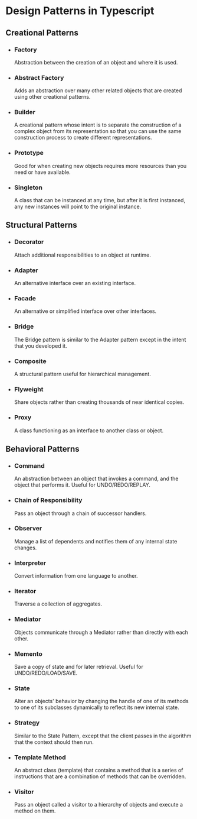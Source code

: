 # Design Patterns in Typescript

## Creational Patterns

- ### Factory

  Abstraction between the creation of an object and where it is used.

- ### Abstract Factory

  Adds an abstraction over many other related objects that are created using other creational patterns.

- ### Builder

  A creational pattern whose intent is to separate the construction of a complex object from its representation so that you can use the same construction process to create different representations.

- ### Prototype

  Good for when creating new objects requires more resources than you need or have available.

- ### Singleton

  A class that can be instanced at any time, but after it is first instanced, any new instances will point to the original instance.


## Structural Patterns

- ### Decorator

  Attach additional responsibilities to an object at runtime.

- ### Adapter

  An alternative interface over an existing interface.

- ### Facade

  An alternative or simplified interface over other interfaces.

- ### Bridge

  The Bridge pattern is similar to the Adapter pattern except in the intent that you developed it.

- ### Composite

  A structural pattern useful for hierarchical management.

- ### Flyweight

  Share objects rather than creating thousands of near identical copies.

- ### Proxy

  A class functioning as an interface to another class or object.


## Behavioral Patterns

- ### Command

  An abstraction between an object that invokes a command, and the object that performs it. Useful for UNDO/REDO/REPLAY.

- ### Chain of Responsibility

  Pass an object through a chain of successor handlers.

- ### Observer

  Manage a list of dependents and notifies them of any internal state changes.

- ### Interpreter

  Convert information from one language to another.

- ### Iterator

  Traverse a collection of aggregates.

- ### Mediator

  Objects communicate through a Mediator rather than directly with each other.

- ### Memento

  Save a copy of state and for later retrieval. Useful for UNDO/REDO/LOAD/SAVE.

- ### State

  Alter an objects' behavior by changing the handle of one of its methods to one of its subclasses dynamically to reflect its new internal state.

- ### Strategy

  Similar to the State Pattern, except that the client passes in the algorithm that the context should then run.

- ### Template Method

  An abstract class (template) that contains a method that is a series of instructions that are a combination of methods that can be overridden.

- ### Visitor

  Pass an object called a visitor to a hierarchy of objects and execute a method on them.
